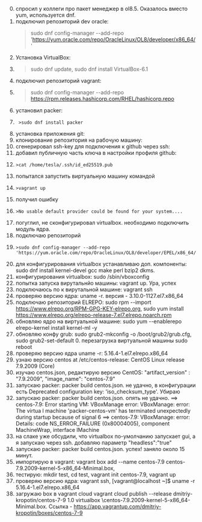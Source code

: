 0. спросил у коллеги про пакет менеджер в ol8.5. Оказалось вместо yum, используется dnf.
1. подключил репозиторий dev oracle: 
	>sudo dnf config-manager --add-repo 'https://yum.oracle.com/repo/OracleLinux/OL8/developer/x86_64/'
3. Установка VirtualBox: 
4. 	>sudo dnf update, sudo dnf install VirtualBox-6.1
6. подключил репозиторий vagrant: 
9.	 >sudo dnf config-manager --add-repo https://rpm.releases.hashicorp.com/RHEL/hashicorp.repo
11. установил packer: 
12. 	 >sudo dnf install packer
14. установка приложения git: 
16. клонирование репозитория на рабочую машину: 
17. сгенерировал ssh-key для подключения к github через ssh: 
18. добавил публичную часть ключа в настройки профиля github: 
19. 	>cat /home/tesla/.ssh/id_ed25519.pub
21. попытался запустить виртуальную машину командой 
22. 	>vagrant up
23. получил ошибку 
24. 	>No usable default provider could be found for your system.... 
25. погуглил, не сконфигурировал virtualbox. необходимо подключить модуль ядра. 
26. подключаю репозиторий 
27. 	>sudo dnf config-manager --add-repo 'https://yum.oracle.com/repo/OracleLinux/OL8/developer/EPEL/x86_64/'
28. для конфигурирования virtualbox устанавливаю доп. компоненты: sudo dnf install kernel-devel gcc make perl bzip2 dkms. 
29. конфигурирования virtualbox: sudo /sbin/vboxconfig
30. попытка запуска вирутальнйо машины: vagrant up. Ура, успех
31. подключаюсь по к вирутальной машине: vagrant ssh
32. проверяю версию ядра: uname -r. версия - 3.10.0-1127.el7.x86_64
33. подключаю репозиторий ELREPO: sudo rpm --import https://www.elrepo.org/RPM-GPG-KEY-elrepo.org, sudo yum install https://www.elrepo.org/elrepo-release-7.el7.elrepo.noarch.rpm
34. обновляю ядро на виртуальной машине: sudo yum --enablerepo elrepo-kernel install kernel-ml -y
35. обновляю конфу grub: sudo grub2-mkconfig -o /boot/grub2/grub.cfg, sudo grub2-set-default 0. перезагрузка виртуальной машины sudo reboot
36. проверяю версию ядра uname -r: 5.16.4-1.el7.elrepo.x86_64
37. узнаю версию centos at /etc/centos-release: CentOS Linux release 7.9.2009 (Core)
38. изучаю centos.json, редактирую версию CentOS: "artifact_version" : "7.9.2009", 	"image_name": "centos-7.9"
39. запускаю packer: packer build centos.json. не удачно, в конфигурации есть Deprecated configuration key: 'iso_checksum_type'. Убираю
40. запускаю packer: packer build centos.json. опять не удачно. 
	==> centos-7.9: Error starting VM: VBoxManage error: VBoxManage: error: The virtua
	l machine 'packer-centos-vm' has terminated unexpectedly during startup because of signal 6
	==> centos-7.9: VBoxManage: error: Details: code NS_ERROR_FAILURE (0x80004005), component MachineWrap, interface IMachine
24. на слаке уже обсудили, что virtualbox по-умолчанию запускает gui, а я запускаю через ssh. добавляю параметр "headless":"true"
25. запускаю packer: packer build centos.json. успех! заняло около 15 минут.
26. импортирую в vagrant: vagrant box add --name centos-7.9 centos-7.9.2009-kernel-5-x86_64-Minimal.box, 
27. тестирую: mkdir test, cd test, vagrant init centos-7.9, vagrant up
28. проверяю версию ядра: vagrant ssh, 
	[vagrant@localhost ~]$ uname -r
	5.16.4-1.el7.elrepo.x86_64
29. загружаю box в vagrant cloud vagrant cloud publish --release dmitriy-kropotin/centos-7-9 1.0 virtualbox \centos-7.9.2009-kernel-5-x86_64-Minimal.box. Ссылка - https://app.vagrantup.com/dmitriy-kropotin/boxes/centos-7-9
